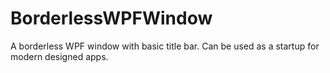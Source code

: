 # BorderlessWPFWindow
 A borderless WPF window with basic title bar. Can be used as a startup for modern designed apps.

